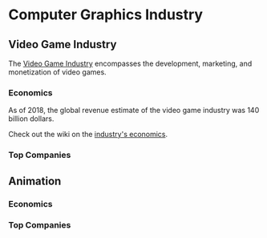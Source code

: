 # Computer Graphics Industry
## Video Game Industry
The [Video Game Industry](https://en.wikipedia.org/wiki/Video_game_industry) encompasses the development, marketing, and monetization of video games.

### Economics
As of 2018, the global revenue estimate of the video game industry was 140 billion dollars.

Check out the wiki on the [industry's economics](https://en.wikipedia.org/wiki/Video_game_industry#Economics).

### Top Companies

## Animation

### Economics

### Top Companies
